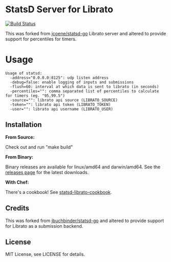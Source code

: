 # StatsD Server for Librato

[![Build Status](https://secure.travis-ci.org/jcoene/statsd-librato.png?branch=master)](http://travis-ci.org/jcoene/statsd-librato)

This was forked from [jcoene/statsd-go](https://github.com/jcoene/statsd-go) Librato server and altered to provide support for percentiles for timers.

# Usage

```
Usage of statsd:
  -address="0.0.0.0:8125": udp listen address
  -debug=false: enable logging of inputs and submissions
  -flush=60: interval at which data is sent to librato (in seconds)
  -percentiles="": comma separated list of percentiles to calculate for timers (eg. "95,99.5")
  -source="": librato api source (LIBRATO_SOURCE)
  -token="": librato api token (LIBRATO_TOKEN)
  -user="": librato api username (LIBRATO_USER)
```

## Installation

**From Source:**

Check out and run "make build"

**From Binary:**

Binary releases are available for linux/amd64 and darwin/amd64. See the [releases page](https://github.com/jcoene/statsd-librato/releases) for the latest downloads.

**With Chef:**

There's a cookbook! See [statsd-librato-cookbook](https://github.com/jcoene/statsd-librato-cookbook).

## Credits

This was forked from [jbuchbinder/statsd-go](https://github.com/jbuchbinder/statsd-go) and altered to provide support for Librato as a submission backend.

## License

MIT License, see LICENSE for details.
